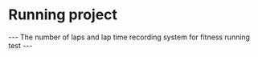 # Running project
--- The number of laps and lap time recording system for fitness running test ---
